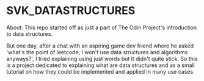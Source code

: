 # SVK_DATASTRUCTURES

About:
This repo started off as just a part of The Odin Project's introduction to data structures. 

But one day, after a chat with an aspiring game dev friend where he asked 'what's the point of leetcode, I won't use data structures and algorithms anyways?', I tried explaining using just words but it didn't quite stick. So this is a project dedicated to explaining what are data structures and as a small tutorial on how they could be 
implemented and applied in many use cases. 